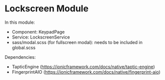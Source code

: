 # Lockscreen Module

In this module:
- Component: KeypadPage
- Service: LockscreenService
- sass/modal.scss (for fullscreen modal): needs to be included in global.scss

Dependencies:
- TapticEngine (https://ionicframework.com/docs/native/taptic-engine)
- FingerprintAIO (https://ionicframework.com/docs/native/fingerprint-aio)
